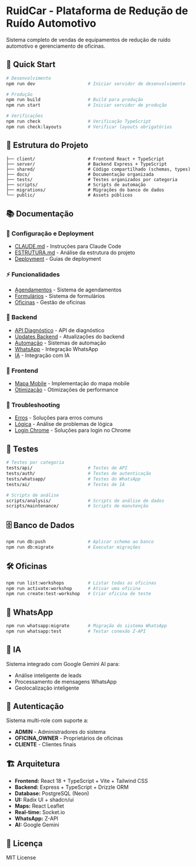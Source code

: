 # RuidCar - Plataforma de Redução de Ruído Automotivo

Sistema completo de vendas de equipamentos de redução de ruído automotivo e gerenciamento de oficinas.

## 🚀 Quick Start

```bash
# Desenvolvimento
npm run dev                    # Iniciar servidor de desenvolvimento

# Produção
npm run build                  # Build para produção
npm run start                  # Iniciar servidor de produção

# Verificações
npm run check                  # Verificação TypeScript
npm run check:layouts          # Verificar layouts obrigatórios
```

## 📁 Estrutura do Projeto

```
├── client/                    # Frontend React + TypeScript
├── server/                    # Backend Express + TypeScript
├── shared/                    # Código compartilhado (schemas, types)
├── docs/                      # Documentação organizada
├── tests/                     # Testes organizados por categoria
├── scripts/                   # Scripts de automação
├── migrations/                # Migrações do banco de dados
└── public/                    # Assets públicos
```

## 📚 Documentação

### 🔧 Configuração e Deployment
- [CLAUDE.md](./CLAUDE.md) - Instruções para Claude Code
- [ESTRUTURA.md](./ESTRUTURA.md) - Análise da estrutura do projeto
- [Deployment](./docs/deployment/) - Guias de deployment

### ⚡ Funcionalidades
- [Agendamentos](./docs/features/AGENDAMENTOS.md) - Sistema de agendamentos
- [Formulários](./docs/features/FORM.md) - Sistema de formulários
- [Oficinas](./docs/features/OFICINAS1.md) - Gestão de oficinas

### 🔧 Backend
- [API Diagnóstico](./docs/backend/API_DIAGNOSTIC.md) - API de diagnóstico
- [Updates Backend](./docs/backend/BACKEND-UPDATES.md) - Atualizações do backend
- [Automação](./docs/backend/AUTOMACAO.md) - Sistemas de automação
- [WhatsApp](./docs/backend/WHATSAPP_SPRINT1_COMPLETO.md) - Integração WhatsApp
- [IA](./docs/backend/INTELIGENCIARTIFICIAL.md) - Integração com IA

### 🎨 Frontend
- [Mapa Mobile](./docs/frontend/MAPAMOBILE.md) - Implementação do mapa mobile
- [Otimização](./docs/frontend/OTIMIZACAO.md) - Otimizações de performance

### 🚨 Troubleshooting
- [Erros](./docs/troubleshooting/ERROS.md) - Soluções para erros comuns
- [Lógica](./docs/troubleshooting/LOGICA.md) - Análise de problemas de lógica
- [Login Chrome](./docs/troubleshooting/SOLUCAO_CHROME_LOGIN.md) - Soluções para login no Chrome

## 🧪 Testes

```bash
# Testes por categoria
tests/api/                     # Testes de API
tests/auth/                    # Testes de autenticação
tests/whatsapp/                # Testes do WhatsApp
tests/ai/                      # Testes de IA

# Scripts de análise
scripts/analysis/              # Scripts de análise de dados
scripts/maintenance/           # Scripts de manutenção
```

## 🗄️ Banco de Dados

```bash
npm run db:push                # Aplicar schema ao banco
npm run db:migrate             # Executar migrações
```

## 🛠️ Oficinas

```bash
npm run list:workshops         # Listar todas as oficinas
npm run activate:workshop      # Ativar uma oficina
npm run create:test-workshop   # Criar oficina de teste
```

## 📱 WhatsApp

```bash
npm run whatsapp:migrate       # Migração do sistema WhatsApp
npm run whatsapp:test          # Testar conexão Z-API
```

## 🤖 IA

Sistema integrado com Google Gemini AI para:
- Análise inteligente de leads
- Processamento de mensagens WhatsApp
- Geolocalização inteligente

## 🔐 Autenticação

Sistema multi-role com suporte a:
- **ADMIN** - Administradores do sistema
- **OFICINA_OWNER** - Proprietários de oficinas
- **CLIENTE** - Clientes finais

## 🏗️ Arquitetura

- **Frontend:** React 18 + TypeScript + Vite + Tailwind CSS
- **Backend:** Express + TypeScript + Drizzle ORM
- **Database:** PostgreSQL (Neon)
- **UI:** Radix UI + shadcn/ui
- **Maps:** React Leaflet
- **Real-time:** Socket.io
- **WhatsApp:** Z-API
- **AI:** Google Gemini

## 📄 Licença

MIT License